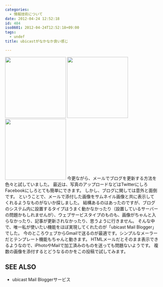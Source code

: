 ```yaml
---
categories:
  - 情報技術について
date: 2012-04-24 12:52:18
id: 484
iso8601: 2012-04-24T12:52:18+09:00
tags:
  - undef
title: ubicastがなかなか良い感じ

---
```


<a href="http://www.nishimiyahara.net/images/2012-04-23%2017.00.47_1335239563162.jpg" title="2012-04-23 17.00.47.jpg"><img src="http://www.nishimiyahara.net/images/2012-04-23%2017.00.47_1335239563162.jpg" width="200" /></a>
<a href="http://www.nishimiyahara.net/images/2012-04-23%2017.00.17_1335239564023.jpg" title="2012-04-23 17.00.17.jpg"><img src="http://www.nishimiyahara.net/images/2012-04-23%2017.00.17_1335239564023.jpg" width="200" /></a>
<a href="http://www.nishimiyahara.net/images/2012-04-23%2016.20.10_1335239564394.jpg" title="2012-04-23 16.20.10.jpg"><img src="http://www.nishimiyahara.net/images/2012-04-23%2016.20.10_1335239564394.jpg" width="200" /></a>
今更ながら、メールでブログを更新する方法を色々と試していました。
最近は、写真のアップロードなどはTwitterにしろFacebookにしろとても簡単にできます。
しかし、ブログに関しては意外と面倒です。
ということで、メールで添付した画像をサムネイル画像と共に表示してくれるようなものがないか探しました。
結構あるのはあったのですが、ブログのシステム内に設置するタイプはうまく動かなかったり（設置しているサーバーの問題かもしれませんが）、ウェブサービスタイプのものも、画像がちゃんと入らなかったり、記事が更新されなかったり、思うように行きません。
そんな中で、唯一私が使いたい機能をほぼ実現してくれたのが「ubicast Mail Blogger」でした。
今のところウェブからGmailで送るのが最適です。シンプルなメーラーだとテンプレート機能もちゃんと動きます。
HTMLメールだとそのまま表示できるようなので、iPhotoやMailで加工済みのものを送っても問題ないようです。
複数の画像を添付するとどうなるのかをこの投稿で試してみます。
<div id="see_also"><h2>SEE ALSO</h2><ul><li>ubicast Mail Bloggerサービス</li></ul></div>
    	